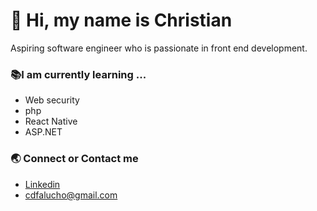 # 👋 Hi, my name is Christian  
Aspiring software engineer who is passionate in front end development.



### 📚I am currently learning ...

- Web security
- php
- React Native
- ASP.NET


### 🌏 Connect or Contact me 

- [Linkedin](https://www.linkedin.com/in/cdfalucho/)
- cdfalucho@gmail.com





